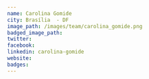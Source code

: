 ```yaml
---
name: Carolina Gomide
city: Brasília  - DF
image_path: /images/team/carolina_gomide.png
badged_image_path:
twitter:
facebook:
linkedin: carolina-gomide
website:
badges:
---
```

